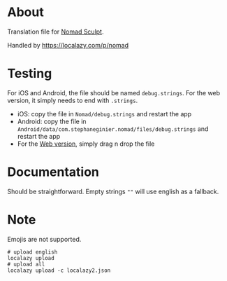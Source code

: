 # About

Translation file for [Nomad Sculpt](https://nomadsculpt.com/]).

Handled by https://localazy.com/p/nomad

# Testing

For iOS and Android, the file should be named `debug.strings`.
For the web version, it simply needs to end with `.strings`.

- iOS: copy the file in `Nomad/debug.strings` and restart the app
- Android: copy the file in `Android/data/com.stephaneginier.nomad/files/debug.strings` and restart the app
- For the [Web version](https://stephaneginier.com/archive/nomad_demo/), simply drag n drop the file

# Documentation

Should be straightforward.
Empty strings `""` will use english as a fallback.

# Note
Emojis are not supported.

```
# upload english
localazy upload
# upload all
localazy upload -c localazy2.json
```
